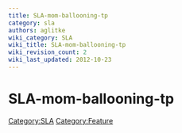 ```yaml
---
title: SLA-mom-ballooning-tp
category: sla
authors: aglitke
wiki_category: SLA
wiki_title: SLA-mom-ballooning-tp
wiki_revision_count: 2
wiki_last_updated: 2012-10-23
---
```


# SLA-mom-ballooning-tp

<Category:SLA> <Category:Feature>
